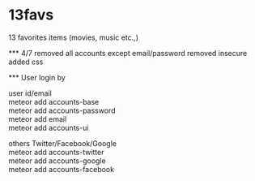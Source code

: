 13favs
======

13 favorites items (movies, music etc.,)

*** 4/7
removed all accounts except email/password
removed insecure
added css

*** User login by

user id/email<br>
meteor add accounts-base<br>
meteor add accounts-password<br>
meteor add email<br>
meteor add accounts-ui<br>

others Twitter/Facebook/Google<br>
meteor add accounts-twitter<br>
meteor add accounts-google<br>
meteor add accounts-facebook<br>

